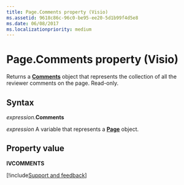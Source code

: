 ```yaml
---
title: Page.Comments property (Visio)
ms.assetid: 9618c86c-96c0-be95-ee20-5d1b99f4d5e8
ms.date: 06/08/2017
ms.localizationpriority: medium
---
```



# Page.Comments property (Visio)

Returns a **[Comments](Visio.comments.md)** object that represents the collection of all the reviewer comments on the page. Read-only.


## Syntax

_expression_.**Comments**

_expression_ A variable that represents a **[Page](Visio.Page.md)** object.


## Property value

**IVCOMMENTS**




[!include[Support and feedback](~/includes/feedback-boilerplate.md)]